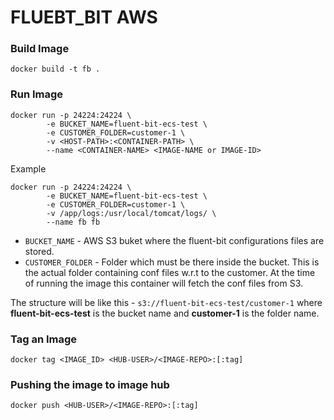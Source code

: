 # FLUEBT_BIT AWS

### Build Image

`docker build -t fb .`

### Run Image

```
docker run -p 24224:24224 \
        -e BUCKET_NAME=fluent-bit-ecs-test \
        -e CUSTOMER_FOLDER=customer-1 \
        -v <HOST-PATH>:<CONTAINER-PATH> \
        --name <CONTAINER-NAME> <IMAGE-NAME or IMAGE-ID>
```

Example

```
docker run -p 24224:24224 \
        -e BUCKET_NAME=fluent-bit-ecs-test \
        -e CUSTOMER_FOLDER=customer-1 \
        -v /app/logs:/usr/local/tomcat/logs/ \
        --name fb fb
```

- `BUCKET_NAME` - AWS S3 buket where the fluent-bit configurations files are stored.
- `CUSTOMER_FOLDER` - Folder which must be there inside the bucket. This is the actual folder containing conf files w.r.t to the customer. At the time of running the image this container will fetch the conf files from S3.

The structure will be like this -
`s3://fluent-bit-ecs-test/customer-1` where **fluent-bit-ecs-test** is the bucket name and **customer-1** is the folder name.

### Tag an Image

```
docker tag <IMAGE_ID> <HUB-USER>/<IMAGE-REPO>:[:tag]
```

### Pushing the image to image hub

```
docker push <HUB-USER>/<IMAGE-REPO>:[:tag]
```
